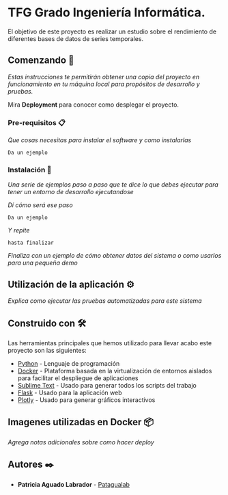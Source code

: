 # TFG Grado Ingeniería Informática.

El objetivo de este proyecto es realizar un estudio sobre el rendimiento de diferentes bases de datos de series temporales.

## Comenzando 🚀

_Estas instrucciones te permitirán obtener una copia del proyecto en funcionamiento en tu máquina local para propósitos de desarrollo y pruebas._

Mira **Deployment** para conocer como desplegar el proyecto.


### Pre-requisitos 📋

_Que cosas necesitas para instalar el software y como instalarlas_

```
Da un ejemplo
```

### Instalación 🔧

_Una serie de ejemplos paso a paso que te dice lo que debes ejecutar para tener un entorno de desarrollo ejecutandose_

_Dí cómo será ese paso_

```
Da un ejemplo
```

_Y repite_

```
hasta finalizar
```

_Finaliza con un ejemplo de cómo obtener datos del sistema o como usarlos para una pequeña demo_

## Utilización de la aplicación ⚙️

_Explica como ejecutar las pruebas automatizadas para este sistema_

## Construido con 🛠️

Las herramientas principales que hemos utilizado para llevar acabo este proyecto son las siguientes:

* [Python](https://www.python.org/) - Lenguaje de programación
* [Docker](https://www.docker.com/) - Plataforma basada en la virtualización de entornos aislados para facilitar el despliegue de aplicaciones
* [Sublime Text](https://www.sublimetext.com/) - Usado para generar todos los scripts del trabajo
* [Flask](https://flask.palletsprojects.com/en/3.0.x/) - Usado para la aplicación web
* [Plotly](https://plotly.com/python/) - Usado para generar gráficos interactivos 

## Imagenes utilizadas en Docker 📦

_Agrega notas adicionales sobre como hacer deploy_

## Autores ✒️

* **Patricia Aguado Labrador** - [Patagualab](https://github.com/Patagualab)
